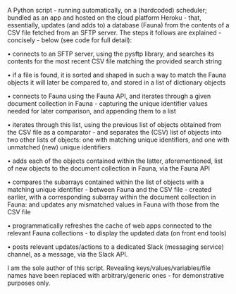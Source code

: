 A Python script - running automatically, on a (hardcoded) scheduler; bundled as an app and hosted on the cloud platform Heroku - that, essentially, updates (and adds to) a database (Fauna) from the contents of a CSV file fetched from an SFTP server. The steps it follows are explained - concisely - below (see code for full detail):

• connects to an SFTP server, using the pysftp library, and searches its contents for the most recent CSV file matching the provided search string

• if a file is found, it is sorted and shaped in such a way to match the Fauna objects it will later be compared to, and stored in a list of dictionary objects

• connects to Fauna using the Fauna API, and iterates through a given document collection in Fauna - capturing the unique identifier values needed for later comparison, and appending them to a list

• iterates through this list, using the previous list of objects obtained from the CSV file as a comparator - and separates the (CSV) list of objects into two other lists of objects: one with matching unique identifiers, and one with unmatched (new) unique identifiers

• adds each of the objects contained within the latter, aforementioned, list of new objects to the document collection in Fauna, via the Fauna API

• compares the subarrays contained within the list of objects with a matching unique identifier - between Fauna and the CSV file - created earlier, with a corresponding subarray within the document collection in Fauna: and updates any mismatched values in Fauna with those from the CSV file

• programmatically refreshes the cache of web apps connected to the relevant Fauna collections - to display the updated data (on front end tools)

• posts relevant updates/actions to a dedicated Slack (messaging service) channel, as a message, via the Slack API.

I am the sole author of this script. Revealing keys/values/variables/file names have been replaced with arbitrary/generic ones - for demonstrative purposes only.
